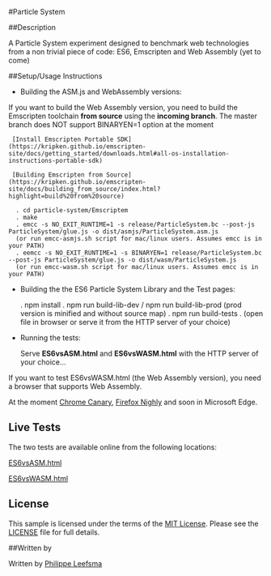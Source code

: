 #Particle System

##Description

A Particle System experiment designed to benchmark web technologies from a non trivial piece of code: ES6, Emscripten and Web Assembly (yet to come)

##Setup/Usage Instructions

- Building the ASM.js and WebAssembly versions:

 If you want to build the Web Assembly version, you need to build the Emscripten toolchain **from source** using the **incoming branch**. The master branch does NOT support BINARYEN=1 option at the moment

     [Install Emscripten Portable SDK](https://kripken.github.io/emscripten-site/docs/getting_started/downloads.html#all-os-installation-instructions-portable-sdk)
     
     [Building Emscripten from Source](https://kripken.github.io/emscripten-site/docs/building_from_source/index.html?highlight=build%20from%20source)
     
      . cd particle-system/Emscriptem
      . make
      . emcc -s NO_EXIT_RUNTIME=1 -s release/ParticleSystem.bc --post-js ParticleSystem/glue.js -o dist/asmjs/ParticleSystem.asm.js
      (or run emcc-asmjs.sh script for mac/linux users. Assumes emcc is in your PATH)
      . eemcc -s NO_EXIT_RUNTIME=1 -s BINARYEN=1 release/ParticleSystem.bc --post-js ParticleSystem/glue.js -o dist/wasm/ParticleSystem.js
      (or run emcc-wasm.sh script for mac/linux users. Assumes emcc is in your PATH)
        


- Building the the ES6 Particle System Library and the Test pages:

   	. npm install
       . npm run build-lib-dev / npm run build-lib-prod 
       (prod version is minified and without source map)
       . npm run build-tests
       . 
      (open file in browser or serve it from the HTTP server of your choice)

- Running the tests:
  
  Serve **ES6vsASM.html** and **ES6vsWASM.html** with the HTTP server of your choice... 
 
 If you want to test ES6vsWASM.html (the Web Assembly version), you need a browser that supports Web Assembly. 
 
 At the moment [Chrome Canary](https://www.google.com/chrome/browser/canary.html), [Firefox Nighly](https://nightly.mozilla.org/) and soon in Microsoft Edge.

## Live Tests

The two tests are available online from the following locations:

[ES6vsASM.html](http://leefsmp.github.io/Particle-System/Test/ES6vsASM.html)

[ES6vsWASM.html](http://leefsmp.github.io/Particle-System/Test/ES6vsWASM.html)


## License

This sample is licensed under the terms of the [MIT License](http://opensource.org/licenses/MIT). Please see the [LICENSE](LICENSE) file for full details.

##Written by 

Written by [Philippe Leefsma](https://twitter.com/F3lipek)



